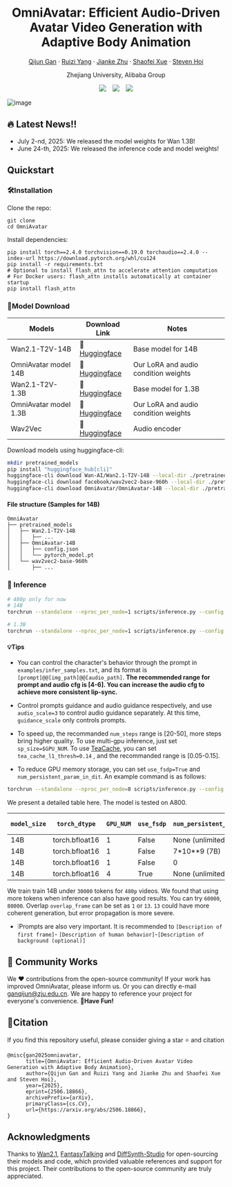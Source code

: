 <div align="center">
<h1>OmniAvatar: Efficient Audio-Driven Avatar Video Generation with Adaptive Body Animation</h1>


[Qijun Gan](https://agnjason.github.io/) · [Ruizi Yang](https://github.com/ZiziAmy/) · [Jianke Zhu](https://person.zju.edu.cn/en/jkzhu) · [Shaofei Xue]() · [Steven Hoi](https://scholar.google.com/citations?user=JoLjflYAAAAJ)

Zhejiang University, Alibaba Group

<div align="center">
  <a href="https://omni-avatar.github.io/"><img src="https://img.shields.io/badge/Project-OmniAvatar-blue.svg"></a> &ensp;
  <a href="http://arxiv.org/abs/2506.18866"><img src="https://img.shields.io/badge/Arxiv-2506.18866-b31b1b.svg?logo=arXiv"></a> &ensp;
  <a href="https://huggingface.co/OmniAvatar/OmniAvatar-14B"><img src="https://img.shields.io/badge/🤗-OmniAvatar-red.svg"></a>
</div>
</div>

![image](assets/material/teaser.png)

## 🔥 Latest News!!
* July 2-nd, 2025: We released the model weights for Wan 1.3B!
* June 24-th, 2025: We released the inference code and model weights!


## Quickstart
### 🛠️Installation

Clone the repo:

```
git clone 
cd OmniAvatar
```

Install dependencies:
```
pip install torch==2.4.0 torchvision==0.19.0 torchaudio==2.4.0 --index-url https://download.pytorch.org/whl/cu124
pip install -r requirements.txt
# Optional to install flash_attn to accelerate attention computation
# For Docker users: flash_attn installs automatically at container startup
pip install flash_attn
```

### 🧱Model Download
| Models                |                       Download Link                                           |    Notes                      |
|-----------------------|-------------------------------------------------------------------------------|-------------------------------|
| Wan2.1-T2V-14B        |      🤗 [Huggingface](https://huggingface.co/Wan-AI/Wan2.1-T2V-14B)     | Base model for 14B
| OmniAvatar model 14B  |      🤗 [Huggingface](https://huggingface.co/OmniAvatar/OmniAvatar-14B)         | Our LoRA and audio condition weights
| Wan2.1-T2V-1.3B       |      🤗 [Huggingface](https://huggingface.co/Wan-AI/Wan2.1-T2V-1.3B)     | Base model for 1.3B
| OmniAvatar model 1.3B |      🤗 [Huggingface](https://huggingface.co/OmniAvatar/OmniAvatar-1.3B)         | Our LoRA and audio condition weights
| Wav2Vec               |      🤗 [Huggingface](https://huggingface.co/facebook/wav2vec2-base-960h)      | Audio encoder

Download models using huggingface-cli:
``` sh
mkdir pretrained_models
pip install "huggingface_hub[cli]"
huggingface-cli download Wan-AI/Wan2.1-T2V-14B --local-dir ./pretrained_models/Wan2.1-T2V-14B
huggingface-cli download facebook/wav2vec2-base-960h --local-dir ./pretrained_models/wav2vec2-base-960h
huggingface-cli download OmniAvatar/OmniAvatar-14B --local-dir ./pretrained_models/OmniAvatar-14B
```

#### File structure (Samples for 14B)
```shell
OmniAvatar
├── pretrained_models
│   ├── Wan2.1-T2V-14B
│   │   ├── ...
│   ├── OmniAvatar-14B
│   │   ├── config.json
│   │   └── pytorch_model.pt
│   └── wav2vec2-base-960h
│       ├── ...
```

### 🔑 Inference


``` sh
# 480p only for now
# 14B
torchrun --standalone --nproc_per_node=1 scripts/inference.py --config configs/inference.yaml --input_file examples/infer_samples.txt

# 1.3B
torchrun --standalone --nproc_per_node=1 scripts/inference.py --config configs/inference_1.3B.yaml --input_file examples/infer_samples.txt
```

#### 💡Tips
- You can control the character's behavior through the prompt in `examples/infer_samples.txt`, and its format is `[prompt]@@[img_path]@@[audio_path]`. **The recommended range for prompt and audio cfg is [4-6]. You can increase the audio cfg to achieve more consistent lip-sync.** 

- Control prompts guidance and audio guidance respectively, and use `audio_scale=3` to control audio guidance separately. At this time, `guidance_scale` only controls prompts.

- To speed up, the recommanded `num_steps` range is [20-50], more steps bring higher quality. To use multi-gpu inference, just set `sp_size=$GPU_NUM`. To use [TeaCache](https://github.com/ali-vilab/TeaCache), you can set `tea_cache_l1_thresh=0.14` , and the recommanded range is [0.05-0.15]. 
- To reduce GPU memory storage, you can set `use_fsdp=True` and `num_persistent_param_in_dit`. An example command is as follows:
```bash
torchrun --standalone --nproc_per_node=8 scripts/inference.py --config configs/inference.yaml --input_file examples/infer_samples.txt --hp=sp_size=8,max_tokens=30000,guidance_scale=4.5,overlap_frame=13,num_steps=25,use_fsdp=True,tea_cache_l1_thresh=0.14,num_persistent_param_in_dit=7000000000
```

We present a detailed table here. The model is tested on A800.

|`model_size`|`torch_dtype`|`GPU_NUM`|`use_fsdp`|`num_persistent_param_in_dit`|Speed|Required VRAM|
|-|-|-|-|-|-|-|
|14B|torch.bfloat16|1|False|None (unlimited)|16.0s/it|36G|
|14B|torch.bfloat16|1|False|7*10**9 (7B)|19.4s/it|21G|
|14B|torch.bfloat16|1|False|0|22.1s/it|8G|
|14B|torch.bfloat16|4|True|None (unlimited)|4.8s/it|14.3G|

We train train 14B under `30000` tokens for `480p` videos. We found that using more tokens when inference can also have good results. You can try `60000`, `80000`. Overlap `overlap_frame` can be set as `1` or `13`. `13` could have more coherent generation, but error propagation is more severe.

- ❕Prompts are also very important. It is recommended to `[Description of first frame]`- `[Description of human behavior]`-`[Description of background (optional)]`

## 🧩 Community Works
We ❤️ contributions from the open-source community! If your work has improved OmniAvatar, please inform us.
Or you can directly e-mail [ganqijun@zju.edu.cn](mailto:ganqijun@zju.edu.cn). We are happy to reference your project for everyone's convenience. **🥸Have Fun!**

## 🔗Citation
If you find this repository useful, please consider giving a star ⭐ and citation
```
@misc{gan2025omniavatar,
      title={OmniAvatar: Efficient Audio-Driven Avatar Video Generation with Adaptive Body Animation}, 
      author={Qijun Gan and Ruizi Yang and Jianke Zhu and Shaofei Xue and Steven Hoi},
      year={2025},
      eprint={2506.18866},
      archivePrefix={arXiv},
      primaryClass={cs.CV},
      url={https://arxiv.org/abs/2506.18866}, 
}
```

## Acknowledgments
Thanks to [Wan2.1](https://github.com/Wan-Video/Wan2.1), [FantasyTalking](https://github.com/Fantasy-AMAP/fantasy-talking) and [DiffSynth-Studio](https://github.com/modelscope/DiffSynth-Studio) for open-sourcing their models and code, which provided valuable references and support for this project. Their contributions to the open-source community are truly appreciated.
